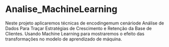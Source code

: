 # Analise_MachineLearning
Neste projeto aplicaremos técnicas de encodingemum cenáriode Análise de Dados Para Traçar Estratégias de Crescimento e Retenção da Base de Clientes.  Usando  Machine  Learning  para  mostraremos  o  efeito  das transformações no modelo de aprendizado de máquina.
